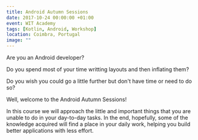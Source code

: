 ```yaml
---
title: Android Autumn Sessions
date: 2017-10-24 00:00:00 +01:00
event: WIT Academy
tags: [Kotlin, Android, Workshop]
location: Coimbra, Portugal
image: ""
---
```


Are you an Android developer?

Do you spend most of your time writting layouts and then inflating them?

Do you wish you could go a little further but don't have time or need to do so?

Well, welcome to the Android Autumn Sessions!

In this course we will approach the little and important things that you are unable to do in your day-to-day tasks. In the end, hopefully, some of the knowledge acquired will find a place in your daily work, helping you build better applications with less effort.